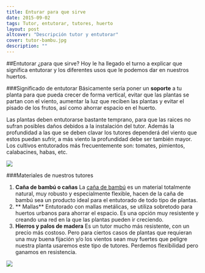 ```yaml
---
title: Enturar para que sirve
date: 2015-09-02
tags: Tutor, entutorar, tutores, huerto
layout: post
altcover: "Descripción tutor y entutorar"
cover: tutor-bambu.jpg
description: ""
---
```


##Entutorar ¿para que sirve?
Hoy le ha llegado el turno a explicar que significa entutorar y los diferentes usos que le podemos dar en nuestros huertos.

###Significado de entutorar
Básicamente sería poner un **soporte** a tu planta para que pueda crecer de forma vertical, evitar que las plantas se partan con el viento, aumentar la luz que reciben las plantas y evitar el pisado de los frutos, así como ahorrar espacio en el huerto.

Las plantas deben entutorarse bastante temprano, para que las raices no sufran posibles daños debidos a la instalación del tutor. Además la profundidad a las que se deben clavar los tutores dependerá del viento que estos puedan sufrir, a más viento la profundidad debe ser también mayor. Los cultivos entutorados más frecuentemente son: tomates, pimientos, calabacines, habas, etc.

<a href="http://www.gardenweb.es/FichaArticulo.aspx?IDArticulo=1768/">
  <img src="/images/tutor-tomate.jpg" />
</a>


###Materiales de nuestros tutores
1. **Caña de bambú o cañas**
La [caña de bambú](http://www.gardenweb.es/FichaArticulo.aspx?IDArticulo=1768) es un material totalmente natural, muy robusto y especialmente flexible, hacen de la caña de bambú sea un producto ideal para el entutorado de todo tipo de plantas.
2. ** Mallas**
Entutorado con mallas metálicas, se utiliza sobretodo para huertos urbanos para ahorrar el espacio. Es una opción muy resistente y creando una red en la que las plantas pueden ir creciendo.
3. **Hierros y palos de madera**
Es un tutor mucho más resistente, con un precio más costoso. Pero para ciertos casos de plantas que requieran una muy buena fijación y/o los vientos sean muy fuertes que peligre nuestra planta usaremos este tipo de tutores. Perdemos flexibilidad pero ganamos en resistencia.

<a href="http://www.gardenweb.es/FichaArticulo.aspx?IDArticulo=1768/">
  <img src="/images/tutor-bambu.jpg" />
</a>

